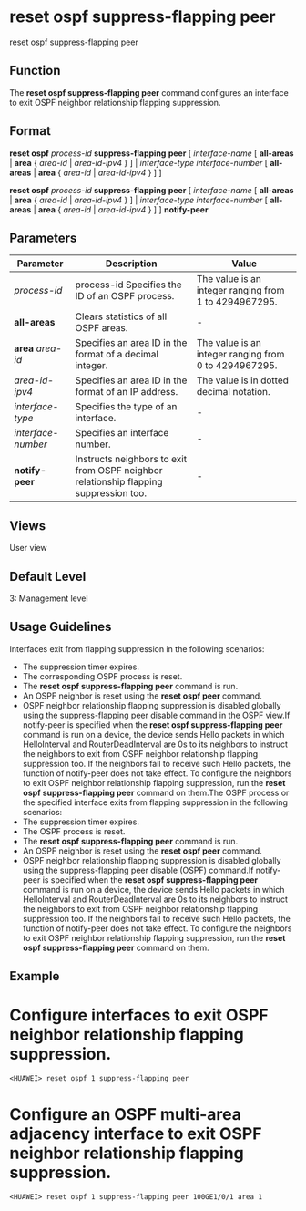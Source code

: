 reset ospf suppress-flapping peer
=================================

reset ospf suppress-flapping peer

Function
--------



The **reset ospf suppress-flapping peer** command configures an interface to exit OSPF neighbor relationship flapping suppression.




Format
------

**reset ospf** *process-id* **suppress-flapping** **peer** [ *interface-name* [ **all-areas** | **area** { *area-id* | *area-id-ipv4* } ] | *interface-type* *interface-number* [ **all-areas** | **area** { *area-id* | *area-id-ipv4* } ] ]

**reset ospf** *process-id* **suppress-flapping** **peer** [ *interface-name* [ **all-areas** | **area** { *area-id* | *area-id-ipv4* } ] | *interface-type* *interface-number* [ **all-areas** | **area** { *area-id* | *area-id-ipv4* } ] ] **notify-peer**


Parameters
----------

| Parameter | Description | Value |
| --- | --- | --- |
| *process-id* | process-id Specifies the ID of an OSPF process. | The value is an integer ranging from 1 to 4294967295. |
| **all-areas** | Clears statistics of all OSPF areas. | - |
| **area** *area-id* | Specifies an area ID in the format of a decimal integer. | The value is an integer ranging from 0 to 4294967295. |
| *area-id-ipv4* | Specifies an area ID in the format of an IP address. | The value is in dotted decimal notation. |
| *interface-type* | Specifies the type of an interface. | - |
| *interface-number* | Specifies an interface number. | - |
| **notify-peer** | Instructs neighbors to exit from OSPF neighbor relationship flapping suppression too. | - |



Views
-----

User view


Default Level
-------------

3: Management level


Usage Guidelines
----------------

Interfaces exit from flapping suppression in the following scenarios:

* The suppression timer expires.
* The corresponding OSPF process is reset.
* The **reset ospf suppress-flapping peer** command is run.
* An OSPF neighbor is reset using the **reset ospf peer** command.
* OSPF neighbor relationship flapping suppression is disabled globally using the suppress-flapping peer disable command in the OSPF view.If notify-peer is specified when the **reset ospf suppress-flapping peer** command is run on a device, the device sends Hello packets in which HelloInterval and RouterDeadInterval are 0s to its neighbors to instruct the neighbors to exit from OSPF neighbor relationship flapping suppression too. If the neighbors fail to receive such Hello packets, the function of notify-peer does not take effect. To configure the neighbors to exit OSPF neighbor relationship flapping suppression, run the **reset ospf suppress-flapping peer** command on them.The OSPF process or the specified interface exits from flapping suppression in the following scenarios:
* The suppression timer expires.
* The OSPF process is reset.
* The **reset ospf suppress-flapping peer** command is run.
* An OSPF neighbor is reset using the **reset ospf peer** command.
* OSPF neighbor relationship flapping suppression is disabled globally using the suppress-flapping peer disable (OSPF) command.If notify-peer is specified when the **reset ospf suppress-flapping peer** command is run on a device, the device sends Hello packets in which HelloInterval and RouterDeadInterval are 0s to its neighbors to instruct the neighbors to exit from OSPF neighbor relationship flapping suppression too. If the neighbors fail to receive such Hello packets, the function of notify-peer does not take effect. To configure the neighbors to exit OSPF neighbor relationship flapping suppression, run the **reset ospf suppress-flapping peer** command on them.

Example
-------

# Configure interfaces to exit OSPF neighbor relationship flapping suppression.
```
<HUAWEI> reset ospf 1 suppress-flapping peer

```

# Configure an OSPF multi-area adjacency interface to exit OSPF neighbor relationship flapping suppression.
```
<HUAWEI> reset ospf 1 suppress-flapping peer 100GE1/0/1 area 1

```